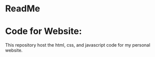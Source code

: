 # ReadMe
# Code for Website: 
This repository host the html, css, and javascript code for my personal website.
